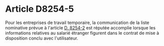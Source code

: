 # Article D8254-5

  
Pour les entreprises de travail temporaire, la communication de la liste nominative prévue à l'article [D. 8254-2][1] est réputée accomplie lorsque les informations relatives au salarié étranger figurent dans le contrat de mise à disposition conclu avec l'utilisateur.

 [1]: /affichCodeArticle.do?cidTexte=LEGITEXT000006072050&idArticle=LEGIARTI000018500748&dateTexte=&categorieLien=cid